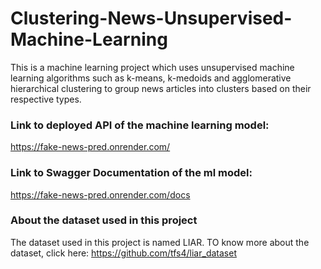 # Clustering-News-Unsupervised-Machine-Learning

This is a machine learning project which uses unsupervised machine learning algorithms such as k-means, k-medoids and agglomerative hierarchical clustering to group news articles into clusters based on their respective types.

### Link to deployed API of the machine learning model: 
https://fake-news-pred.onrender.com/

### Link to Swagger Documentation of the ml model: 
https://fake-news-pred.onrender.com/docs

### About the dataset used in this project

The dataset used in this project is named LIAR. TO know more about the dataset, click here: https://github.com/tfs4/liar_dataset

